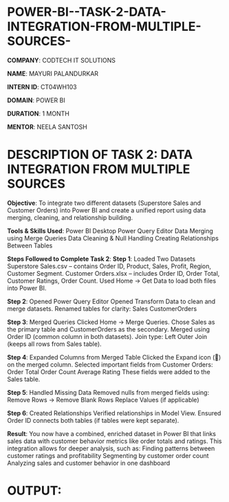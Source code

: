 # POWER-BI--TASK-2-DATA-INTEGRATION-FROM-MULTIPLE-SOURCES-

**COMPANY**: CODTECH IT SOLUTIONS

**NAME**: MAYURI PALANDURKAR

**INTERN ID**: CT04WH103

**DOMAIN**: POWER BI

**DURATION**: 1 MONTH

**MENTOR**: NEELA SANTOSH

# DESCRIPTION OF TASK 2: DATA INTEGRATION FROM MULTIPLE SOURCES 

**Objective**:
To integrate two different datasets (Superstore Sales and Customer Orders) into Power BI and create a unified report using data merging, cleaning, and relationship building.

**Tools & Skills Used**:
Power BI Desktop
Power Query Editor
Data Merging using Merge Queries
Data Cleaning & Null Handling
Creating Relationships Between Tables

**Steps Followed to Complete Task 2**:
**Step 1**: Loaded Two Datasets
Superstore Sales.csv – contains Order ID, Product, Sales, Profit, Region, Customer Segment.
Customer Orders.xlsx – includes Order ID, Order Total, Customer Ratings, Order Count.
Used Home → Get Data to load both files into Power BI.

**Step 2**: Opened Power Query Editor
Opened Transform Data to clean and merge datasets.
Renamed tables for clarity:
Sales
CustomerOrders

**Step 3**: Merged Queries
Clicked Home → Merge Queries.
Chose Sales as the primary table and CustomerOrders as the secondary.
Merged using Order ID (common column in both datasets).
Join type: Left Outer Join (keeps all rows from Sales table).

**Step 4**: Expanded Columns from Merged Table
Clicked the Expand icon (🔽) on the merged column.
Selected important fields from Customer Orders:
Order Total
Order Count
Average Rating
These fields were added to the Sales table.

**Step 5**: Handled Missing Data
Removed nulls from merged fields using:
Remove Rows → Remove Blank Rows
Replace Values (if applicable)

**Step 6**: Created Relationships
Verified relationships in Model View.
Ensured Order ID connects both tables (if tables were kept separate).

**Result**:
You now have a combined, enriched dataset in Power BI that links sales data with customer behavior metrics like order totals and ratings.
This integration allows for deeper analysis, such as:
Finding patterns between customer ratings and profitability
Segmenting by customer order count
Analyzing sales and customer behavior in one dashboard

# OUTPUT:


